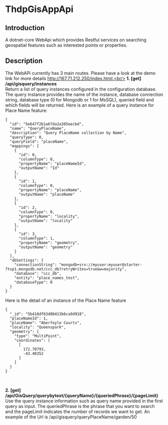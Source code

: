 # ThdpGisAppApi
## Introduction
A dotnet-core WebApi which provides Restful services on searching geospatial features such as interested points or properties.

## Description
The WebAPi currently has 3 main routes. Please have a look at the demo link for more details http://167.71.212.250/index.html.<br/> 
**1. [get] /api/gisquery/instances</br>**
Return a list of query instances configured in the configuration database.
The query instance provides the name of the instance, database connection string, database type (0 for Mongodb or 1 for MsSQL), queried field and which fields will be returned.
Here is an example of a query instance for Place Name feature:
```
{
  "id": "5e647f2b1a67da2a385eecbd",
  "name": "QueryPlaceName",
  "description": "Query PlaceName collection by Name",
  "queryType": 0,
  "queryField": "placeName",
  "mappings": [
    {
      "id": 0,
      "columnType": 0,
      "propertyName": "placeNameId",
      "outputName": "Id"
    },
    {
      "id": 1,
      "columnType": 0,
      "propertyName": "placeName",
      "outputName": "placeName"
    },
    {
      "id": 2,
      "columnType": 0,
      "propertyName": "locality",
      "outputName": "locality"
    },
    {
      "id": 3,
      "columnType": 1,
      "propertyName": "geometry",
      "outputName": "geometry"
    }
  ],
  "dbSettings": {
    "connectionString": "mongodb+srv://myuser:myuser@starter-7tvp1.mongodb.net/ccc_db?retryWrites=true&w=majority",
    "database": "ccc_db",
    "entity": "place_names_test",
    "databaseType": 0
  }
}

```
Here is the detail of an instance of the Place Name feature
```
{
  "_id": "5b418df63d88413b6ca9d918",
  "placeNameId": 1,
  "placeName": "Aberfoyle Courts",
  "locality": "Queenspark",
  "geometry": {
    "type": "MultiPoint",
    "coordinates": [
      [
        172.70793,
        -43.48352
      ]
    ]
  }
}
```
<br/>

**2. [get] /api/GisQuery/querybytext/{queryName}/{queriedPhrase}/{pageLimit}</br>**
Use the query instance information such as query name provided in the first query as input. The queriedPhrase is the phrase that you want to search and the pageLimit indicates the number of records we want to get. An example of the Url is /api/gisquery/queryPlaceName/garden/50

